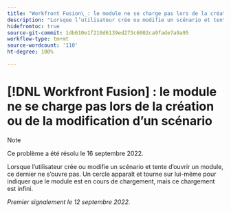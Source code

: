 ```yaml
---
title: "Workfront Fusion\_: le module ne se charge pas lors de la création ou de la modification d’un scénario"
description: "Lorsque l’utilisateur crée ou modifie un scénario et tente d’ouvrir un module, ce dernier ne s’ouvre pas. Un cercle apparaît et tourne sur lui-même pour indiquer que le module est en cours de chargement, mais ce chargement est infini."
hidefromtoc: true
source-git-commit: 1db610e1f210d6139ed273c6002ca9fade7a9a95
workflow-type: tm+mt
source-wordcount: '110'
ht-degree: 100%

---
```



# [!DNL Workfront Fusion] : le module ne se charge pas lors de la création ou de la modification d’un scénario

>[!NOTE]
>
>Ce problème a été résolu le 16 septembre 2022.

Lorsque l’utilisateur crée ou modifie un scénario et tente d’ouvrir un module, ce dernier ne s’ouvre pas. Un cercle apparaît et tourne sur lui-même pour indiquer que le module est en cours de chargement, mais ce chargement est infini.

_Premier signalement le 12 septembre 2022._

